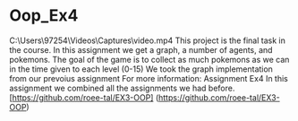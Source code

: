 # Oop_Ex4
C:\Users\97254\Videos\Captures\video.mp4
This project is the final task in the course. In this assignment we get a graph, a number of agents, and pokemons. The goal of the game is to collect as much pokemons as we can in the time given to each level (0-15)
We took the graph implementation from our prevoius assignment
For more information: Assignment Ex4
In this assignment we combined all the assignments we had before.
[https://github.com/roee-tal/EX3-OOP] (https://github.com/roee-tal/EX3-OOP)
